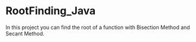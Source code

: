 # RootFinding_Java
In this project you can find the root of a function with Bisection Method and Secant Method.
